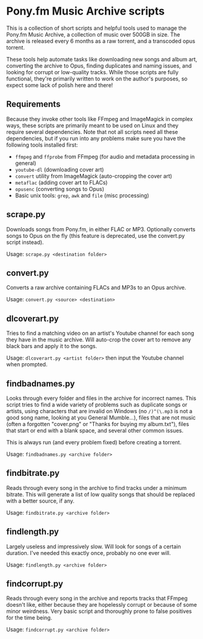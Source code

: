 # Pony.fm Music Archive scripts

This is a collection of short scripts and helpful tools used to manage the Pony.fm Music Archive, a collection of music over 500GB in size.
The archive is released every 6 months as a raw torrent, and a transcoded opus torrent. 

These tools help automate tasks like downloading new songs and album art, converting the archive to Opus, finding duplicates and naming issues, and looking for corrupt or low-quality tracks.
While those scripts are fully functional, they're primarily written to work on the author's purposes, so expect some lack of polish here and there!

## Requirements

Because they invoke other tools like FFmpeg and ImageMagick in complex ways, these scripts are primarily meant to be used on Linux and they require several dependencies.
Note that not all scripts need all these dependencies, but if you run into any problems make sure you have the following tools installed first:

- `ffmpeg` and `ffprobe` from FFmpeg (for audio and metadata processing in general)
- `youtube-dl` (downloading cover art)
- `convert` utility from ImageMagick (auto-cropping the cover art)
- `metaflac` (adding cover art to FLACs)
- `opusenc` (converting songs to Opus)
- Basic unix tools: `grep`, `awk` and `file` (misc processing)

## scrape.py

Downloads songs from Pony.fm, in either FLAC or MP3.
Optionally converts songs to Opus on the fly (this feature is deprecated, use the convert.py script instead).

Usage: `scrape.py <destination folder>`

## convert.py

Converts a raw archive containing FLACs and MP3s to an Opus archive.

Usage: `convert.py <source> <destination>`

## dlcoverart.py

Tries to find a matching video on an artist's Youtube channel for each song they have in the music archive.
Will auto-crop the cover art to remove any black bars and apply it to the songs.

Usage: `dlcoverart.py <artist folder>` then input the Youtube channel when prompted.

## findbadnames.py

Looks through every folder and files in the archive for incorrect names.
This script tries to find a wide variety of problems such as duplicate songs or artists, using characters that are invalid on Windows (no `/)^(\.mp3` is not a good song name, looking at you General Mumble...), files that are not music (often a forgotten "cover.png" or "Thanks for buying my album.txt"), files that start or end with a blank space, and several other common issues.

This is always run (and every problem fixed) before creating a torrent.

Usage: `findbadnames.py <archive folder>`

## findbitrate.py

Reads through every song in the archive to find tracks under a minimum bitrate.
This will generate a list of low quality songs that should be replaced with a better source, if any.

Usage: `findbitrate.py <archive folder>`

## findlength.py

Largely useless and impressively slow. Will look for songs of a certain duration.
I've needed this exactly once, probably no one ever will.

Usage: `findlength.py <archive folder>`

## findcorrupt.py

Reads through every song in the archive and reports tracks that FFmpeg doesn't like, either because they are hopelessly corrupt or because of some minor weirdness.
Very basic script and thoroughly prone to false positives for the time being.

Usage: `findcorrupt.py <archive folder>`
